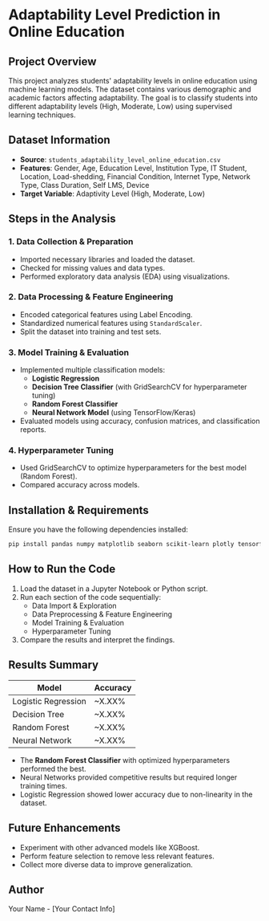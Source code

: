# Adaptability Level Prediction in Online Education

## Project Overview
This project analyzes students' adaptability levels in online education using machine learning models. The dataset contains various demographic and academic factors affecting adaptability. The goal is to classify students into different adaptability levels (High, Moderate, Low) using supervised learning techniques.

## Dataset Information
- **Source**: `students_adaptability_level_online_education.csv`
- **Features**: Gender, Age, Education Level, Institution Type, IT Student, Location, Load-shedding, Financial Condition, Internet Type, Network Type, Class Duration, Self LMS, Device
- **Target Variable**: Adaptivity Level (High, Moderate, Low)

## Steps in the Analysis
### 1. Data Collection & Preparation
- Imported necessary libraries and loaded the dataset.
- Checked for missing values and data types.
- Performed exploratory data analysis (EDA) using visualizations.

### 2. Data Processing & Feature Engineering
- Encoded categorical features using Label Encoding.
- Standardized numerical features using `StandardScaler`.
- Split the dataset into training and test sets.

### 3. Model Training & Evaluation
- Implemented multiple classification models:
  - **Logistic Regression**
  - **Decision Tree Classifier** (with GridSearchCV for hyperparameter tuning)
  - **Random Forest Classifier**
  - **Neural Network Model** (using TensorFlow/Keras)
- Evaluated models using accuracy, confusion matrices, and classification reports.

### 4. Hyperparameter Tuning
- Used GridSearchCV to optimize hyperparameters for the best model (Random Forest).
- Compared accuracy across models.

## Installation & Requirements
Ensure you have the following dependencies installed:

```bash
pip install pandas numpy matplotlib seaborn scikit-learn plotly tensorflow
```

## How to Run the Code
1. Load the dataset in a Jupyter Notebook or Python script.
2. Run each section of the code sequentially:
   - Data Import & Exploration
   - Data Preprocessing & Feature Engineering
   - Model Training & Evaluation
   - Hyperparameter Tuning
3. Compare the results and interpret the findings.

## Results Summary
| Model                 | Accuracy  |
|----------------------|----------|
| Logistic Regression | ~X.XX%  |
| Decision Tree       | ~X.XX%  |
| Random Forest      | ~X.XX%  |
| Neural Network     | ~X.XX%  |

- The **Random Forest Classifier** with optimized hyperparameters performed the best.
- Neural Networks provided competitive results but required longer training times.
- Logistic Regression showed lower accuracy due to non-linearity in the dataset.

## Future Enhancements
- Experiment with other advanced models like XGBoost.
- Perform feature selection to remove less relevant features.
- Collect more diverse data to improve generalization.

## Author
Your Name - [Your Contact Info]

